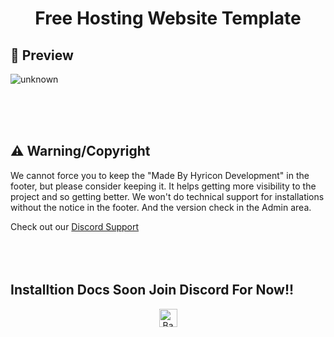 <h1 align="center">Free Hosting Website Template</h1>

## :eyes:  Preview
![unknown](https://cdn.discordapp.com/attachments/1023575939826847784/1030876069668073512/unknown.png)


<br/><br/><br/>
## :warning:  Warning/Copyright
We cannot force you to keep the "Made By Hyricon Development" in the footer, but please consider keeping it. It helps getting more visibility to the project and so getting better. We won't do technical support for installations without the notice in the footer. And the version check in the Admin area.



Check out our [Discord Support](https://discord.gg/qZqsnDETcP)<br/>
<br/><br/><br/>
<h2>Installtion Docs Soon Join Discord For Now!!</h2>


<p align="center"><a href="https://github.com/NorthDevelopment/NorthClient#"><img src="http://randojs.com/images/backToTopButtonTransparentBackground.png" alt="Back to top" height="29"/></a></p>

